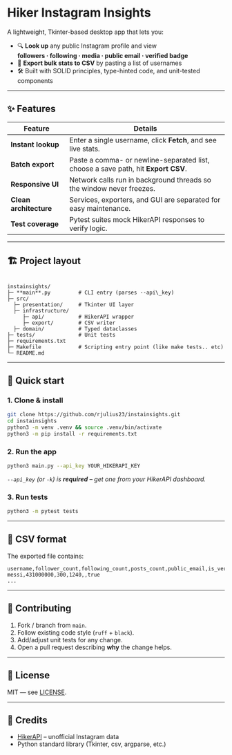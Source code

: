 # Hiker Instagram Insights

A lightweight, Tkinter-based desktop app that lets you:

* 🔍 **Look up** any public Instagram profile and view  
  **followers · following · media · public email · verified badge**  
* 📄 **Export bulk stats to CSV** by pasting a list of usernames  
* 🛠 Built with SOLID principles, type-hinted code, and unit-tested components

---

## ✨ Features

| Feature | Details |
|---------|---------|
| **Instant lookup** | Enter a single username, click **Fetch**, and see live stats. |
| **Batch export** | Paste a comma- or newline-separated list, choose a save path, hit **Export CSV**. |
| **Responsive UI** | Network calls run in background threads so the window never freezes. |
| **Clean architecture** | Services, exporters, and GUI are separated for easy maintenance. |
| **Test coverage** | Pytest suites mock HikerAPI responses to verify logic. |

---

## 🏗 Project layout

```

instainsights/
├─ **main**.py         # CLI entry (parses --api\_key)
├─ src/
  ├─ presentation/     # Tkinter UI layer
  ├─ infrastructure/              
     ├─ api/           # HikerAPI wrapper
     ├─ export/        # CSV writer
  ├─ domain/           # Typed dataclasses
├─ tests/              # Unit tests
├─ requirements.txt
├─ Makefile            # Scripting entry point (like make tests.. etc)
└─ README.md

````

---

## 🚀 Quick start

### 1. Clone & install

```bash
git clone https://github.com/rjulius23/instainsights.git
cd instainsights
python3 -m venv .venv && source .venv/bin/activate
python3 -m pip install -r requirements.txt
````

### 2. Run the app

```bash
python3 main.py --api_key YOUR_HIKERAPI_KEY
```

*`--api_key` (or `-k`) is **required** – get one from your HikerAPI dashboard.*

### 3. Run tests

```bash
python3 -m pytest tests
```

---

## 📝 CSV format

The exported file contains:

```
username,follower_count,following_count,posts_count,public_email,is_verified
messi,431000000,300,1240,,true
...
```

---

## 🤝 Contributing

1. Fork / branch from `main`.
2. Follow existing code style (`ruff` + `black`).
3. Add/adjust unit tests for any change.
4. Open a pull request describing **why** the change helps.

---

## 📄 License

MIT — see [LICENSE](LICENSE).

---

## 🙏 Credits

* [HikerAPI](https://hikerapi.example.com) – unofficial Instagram data
* Python standard library (Tkinter, csv, argparse, etc.)
